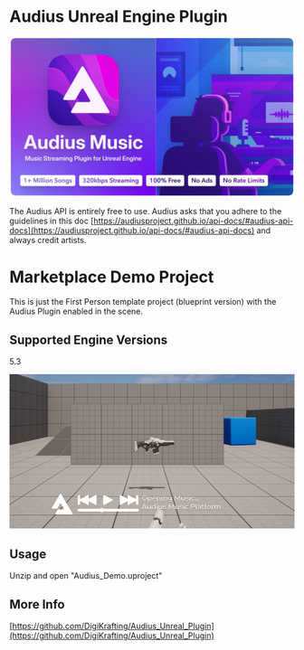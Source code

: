 # Audius Unreal Engine Plugin 
![banner.png](screenshots/banner.png)

The Audius API is entirely free to use. Audius asks that you adhere to the guidelines in this doc [https://audiusproject.github.io/api-docs/#audius-api-docs](https://audiusproject.github.io/api-docs/#audius-api-docs) and always credit artists.

# Marketplace Demo Project

This is just the First Person template project (blueprint version) with the Audius Plugin enabled in the scene.

## Supported Engine Versions

5.3

![main.png](https://github.com/DigiKrafting/Audius_Unreal_Plugin/raw/main/screenshots/main.png)

## Usage

Unzip and open "Audius_Demo.uproject"

## More Info

[https://github.com/DigiKrafting/Audius_Unreal_Plugin](https://github.com/DigiKrafting/Audius_Unreal_Plugin)